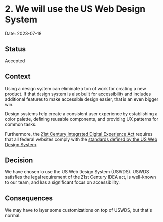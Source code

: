 # 2. We will use the US Web Design System

Date: 2023-07-18

## Status

Accepted

## Context

Using a design system can eliminate a ton of work for creating a new product.
If that design system is also built for accessibility and includes additional
features to make accessible design easier, that is an even bigger win.

Design systems help create a consistent user experience by establishing a color
palette, defining reusable components, and providing UX patterns for common
tasks.

Furthermore, the [21st Century Integrated Digital Experience Act](https://www.congress.gov/bill/115th-congress/house-bill/5759/text)
requires that all federal websites comply with the [standards defined by the US Web Design System](https://designsystem.digital.gov/website-standards/).

## Decision

We have chosen to use the US Web Design System (USWDS). USWDS satisfies the
legal requirement of the 21st Century IDEA act, is well-known to our team, and
has a significant focus on accessibility.

## Consequences

We may have to layer some customizations on top of USWDS, but that's normal.
